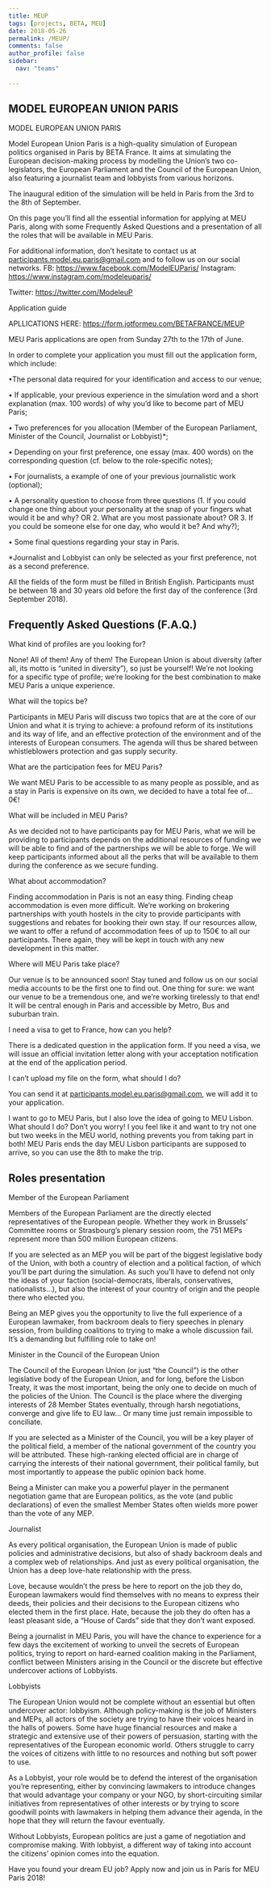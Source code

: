 ```yaml
---
title: MEUP
tags: [projects, BETA, MEU]
date: 2018-05-26
permalink: /MEUP/
comments: false
author_profile: false
sidebar:
  nav: "teams"
  
---
```


## MODEL EUROPEAN UNION PARIS

MODEL EUROPEAN UNION PARIS

Model European Union Paris is a high-quality simulation of European politics organised in Paris by BETA France. It aims at simulating the European decision-making process by modelling the Union’s two co-legislators, the European Parliament and the Council of the European Union, also featuring a journalist team and lobbyists from various horizons.

The inaugural edition of the simulation will be held in Paris from the 3rd to the 8th of September.

On this page you’ll find all the essential information for applying at MEU Paris, along with some Frequently Asked Questions and a presentation of all the roles that will be available in MEU Paris.

For additional information, don’t hesitate to contact us at participants.model.eu.paris@gmail.com and to follow us on our social networks.
FB: <https://www.facebook.com/ModelEUParis/>
Instagram: <https://www.instagram.com/modeleuparis/>

Twitter: <https://twitter.com/ModeleuP>

Application guide

APLLICATIONS HERE: <https://form.jotformeu.com/BETAFRANCE/MEUP>

MEU Paris applications are open from Sunday 27th to the 17th of June.

In order to complete your application you must fill out the application form, which include:


•The personal data required for your identification and access to our venue;

•	If applicable, your previous experience in the simulation word and a short explanation (max. 100 words) of why you’d like to become part of MEU Paris;

•	Two preferences for you allocation (Member of the European Parliament, Minister of the Council, Journalist or Lobbyist)*;

•	Depending on your first preference, one essay (max. 400 words) on the corresponding question (cf. below to the role-specific notes);

•	For journalists, a example of one of your previous journalistic work (optional);

•	A personality question to choose from three questions (1. If you could change one thing about your personality at the snap of your fingers what would it be and why? OR 2. What are you most passionate about? OR 3. If you could be someone else for one day, who would it be? And why?);

•	Some final questions regarding your stay in Paris.

*Journalist and Lobbyist can only be selected as your first preference, not as a second preference.

All the fields of the form must be filled in British English.
Participants must be between 18 and 30 years old before the first day of the conference (3rd September 2018).

## Frequently Asked Questions (F.A.Q.)

What kind of profiles are you looking for?

None! All of them! Any of them! The European Union is about diversity (after all, its motto is “united in diversity”), so just be yourself! We’re not looking for a specific type of profile; we’re looking for the best combination to make MEU Paris a unique experience.

What will the topics be?

Participants in MEU Paris will discuss two topics that are at the core of our Union and what it is trying to achieve: a profound reform of its institutions and its way of life, and an effective protection of the environment and of the interests of European consumers.  The agenda will thus be shared between whistleblowers protection and gas supply security.

What are the participation fees for MEU Paris?

We want MEU Paris to be accessible to as many people as possible, and as a stay in Paris is expensive on its own, we decided to have a total fee of… 0€!

What will be included in MEU Paris?

As we decided not to have participants pay for MEU Paris, what we will be providing to participants depends on the additional resources of funding we will be able to find and of the partnerships we will be able to forge. We will keep participants informed about all the perks that will be available to them during the conference as we secure funding.

What about accommodation?

Finding accommodation in Paris is not an easy thing. Finding cheap accommodation is even more difficult. We’re working on brokering partnerships with youth hostels in the city to provide participants with suggestions and rebates for booking their own stay. If our resources allow, we want to offer a refund of accommodation fees of up to 150€ to all our participants. There again, they will be kept in touch with any new development in this matter.

Where will MEU Paris take place?

Our venue is to be announced soon! Stay tuned and follow us on our social media accounts to be the first one to find out. One thing for sure: we want our venue to be a tremendous one, and we’re working tirelessly to that end! It will be central enough in Paris and accessible by Metro, Bus and suburban train.

I need a visa to get to France, how can you help?

There is a dedicated question in the application form. If you need a visa, we will issue an official invitation letter along with your acceptation notification at the end of the application period.

I can’t upload my file on the form, what should I do?

You can send it at participants.model.eu.paris@gmail.com, we will add it to your application.

I want to go to MEU Paris, but I also love the idea of going to MEU Lisbon. What should I do?
Don’t you worry! I you feel like it and want to try not one but two weeks in the MEU world, nothing prevents you from taking part in both! MEU Paris ends the day MEU Lisbon participants are supposed to arrive, so you can use the 8th to make the trip.

## Roles presentation

Member of the European Parliament

Members of the European Parliament are the directly elected representatives of the European people. Whether they work in Brussels’ Committee rooms or Strasbourg’s plenary session room, the 751 MEPs represent more than 500 million European citizens.

If you are selected as an MEP you will be part of the biggest legislative body of the Union, with both a country of election and a political faction, of which you’ll be part during the simulation. As such you’ll have to defend not only the ideas of your faction (social-democrats, liberals, conservatives, nationalists…), but also the interest of your country of origin and the people there who elected you.

Being an MEP gives you the opportunity to live the full experience of a European lawmaker, from backroom deals to fiery speeches in plenary session, from building coalitions to trying to make a whole discussion fail. It’s a demanding but fulfilling role to take on!

Minister in the Council of the European Union

The Council of the European Union (or just “the Council”) is the other legislative body of the European Union, and for long, before the Lisbon Treaty, it was the most important, being the only one to decide on much of the policies of the Union. The Council is the place where the diverging interests of 28 Member States eventually, through harsh negotiations, converge and give life to EU law… Or many time just remain impossible to conciliate.

If you are selected as a Minister of the Council, you will be a key player of the political field, a member of the national government of the country you will be attributed. These high-ranking elected official are in charge of carrying the interests of their national government, their political family, but most importantly to appease the public opinion back home.

Being a Minister can make you a powerful player in the permanent negotiation game that are European politics, as the vote (and public declarations) of even the smallest Member States often wields more power than the vote of any MEP.

Journalist

As every political organisation, the European Union is made of public policies and administrative decisions, but also of shady backroom deals and a complex web of relationships. And just as every political organisation, the Union has a deep love-hate relationship with the press.

Love, because wouldn’t the press be here to report on the job they do, European lawmakers would find themselves with no means to express their deeds, their policies and their decisions to the European citizens who elected them in the first place. Hate, because the job they do often has a least pleasant side, a “House of Cards” side that they don’t want exposed.

Being a journalist in MEU Paris, you will have the chance to experience for a few days the excitement of working to unveil the secrets of European politics, trying to report on hard-earned coalition making in the Parliament, conflict between Ministers arising in the Council or the discrete but effective undercover actions of Lobbyists.

Lobbyists

The European Union would not be complete without an essential but often undercover actor: lobbyism. Although policy-making is the job of Ministers and MEPs, all actors of the society are trying to have their voices heard in the halls of powers. Some have huge financial resources and make a strategic and extensive use of their powers of persuasion, starting with the representatives of the European economic world. Others struggle to carry the voices of citizens with little to no resources and nothing but soft power to use.

As a Lobbyist, your role would be to defend the interest of the organisation you’re representing, either by convincing lawmakers to introduce changes that would advantage your company or your NGO, by short-circuiting similar initiatives from representatives of other interests or by trying to score goodwill points with lawmakers in helping them advance their agenda, in the hope that they will return the favour eventually.

Without Lobbyists, European politics are just a game of negotiation and compromise making. With lobbyist, a different way of taking into account the citizens’ opinion comes into the equation.

Have you found your dream EU job? Apply now and join us in Paris for MEU Paris 2018!

